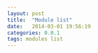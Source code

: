 ```yaml
---
layout: post
title:  "Module list"
date:   2014-03-01 19:56:19
categories: 0.0.1
tags: modules list
---
```

